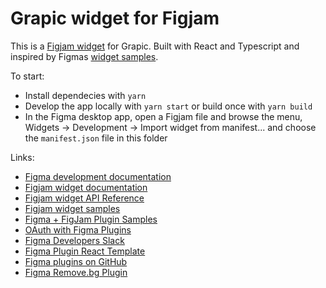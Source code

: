 # Grapic widget for Figjam

This is a [Figjam widget](https://www.figma.com/widget-docs/intro/) for Grapic. Built with React and Typescript and inspired by Figmas [widget samples](https://github.com/figma/widget-samples).

To start:

- Install dependecies with `yarn`
- Develop the app locally with `yarn start` or build once with `yarn build`
- In the Figma desktop app, open a Figjam file and browse the menu, Widgets -> Development -> Import widget from manifest... and choose the `manifest.json` file in this folder

Links:

- [Figma development documentation](https://www.figma.com/developers)
- [Figjam widget documentation](https://www.figma.com/widget-docs/intro/)
- [Figjam widget API Reference](https://www.figma.com/widget-docs/api/api-reference/)
- [Figjam widget samples](https://github.com/figma/widget-samples)
- [Figma + FigJam Plugin Samples](https://github.com/figma/plugin-samples)
- [OAuth with Figma Plugins](https://paper.dropbox.com/doc/OAuth-with-Figma-Plugins-yErww0GkGBaYjgUmBeA4Z)
- [Figma Developers Slack](https://figmaplugins.slack.com/join/shared_invite/zt-wxiou90z-uvQxCXD5eIOrP9fw2B0bPw#/shared-invite/email)
- [Figma Plugin React Template](https://github.com/nirsky/figma-plugin-react-template)
- [Figma plugins on GitHub](https://github.com/thomas-lowry/figma-plugins-on-github)
- [Figma Remove.bg Plugin](https://github.com/aaroniker/figma-remove-bg)
